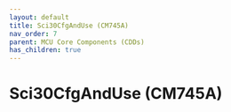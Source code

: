 ```yaml
---
layout: default
title: Sci30CfgAndUse (CM745A)
nav_order: 7
parent: MCU Core Components (CDDs)
has_children: true
---
```

# Sci30CfgAndUse (CM745A)
